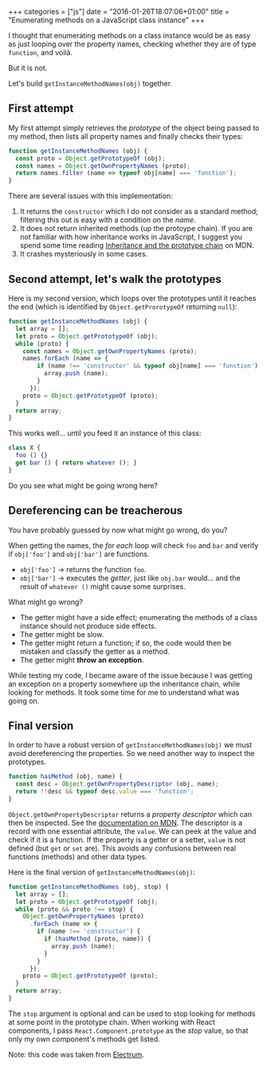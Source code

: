 +++
categories = ["js"]
date = "2016-01-26T18:07:06+01:00"
title = "Enumerating methods on a JavaScript class instance"
+++

I thought that enumerating methods on a class instance would be
as easy as just looping over the property names, checking whether
they are of type `function`, and voilà.

But it is not.

Let's build `getInstanceMethodNames(obj)` together.

## First attempt

My first attempt simply retrieves the _prototype_ of the object
being passed to my method, then lists all property names and 
finally checks their types:

```javascript
function getInstanceMethodNames (obj) {
  const proto = Object.getPrototypeOf (obj);
  const names = Object.getOwnPropertyNames (proto);
  return names.filter (name => typeof obj[name] === 'function');
}
```

There are several issues with this implementation:

1. It returns the `constructor` which I do not consider as a
   standard method; filtering this out is easy with a condition
   on the _name_.
2. It does not return inherited methods (up the protoype chain).
   If you are not familiar with how inheritance works in JavaScript,
   I suggest you spend some time reading [Inheritance and the
   prototype chain](https://developer.mozilla.org/en/docs/Web/JavaScript/Inheritance_and_the_prototype_chain)
   on MDN.
3. It crashes mysteriously in some cases.

## Second attempt, let's walk the prototypes

Here is my second version, which loops over the prototypes until
it reaches the end (which is identified by `Object.getProrotypeOf`
returning `null`):

```javascript
function getInstanceMethodNames (obj) {
  let array = [];
  let proto = Object.getPrototypeOf (obj);
  while (proto) {
    const names = Object.getOwnPropertyNames (proto);
    names.forEach (name => {
        if (name !== 'constructor' && typeof obj[name] === 'function') {
          array.push (name);
        }
      });
    proto = Object.getPrototypeOf (proto);
  }
  return array;
}
```

This works well... until you feed it an instance of this class:

```javascript
class X {
  foo () {}
  get bar () { return whatever (); }
}
```

Do you see what might be going wrong here?

## Dereferencing can be treacherous

You have probably guessed by now what might go wrong, do you?

When getting the names, the _for each_ loop will check `foo` and
`bar` and verify if `obj['foo']` and `obj['bar']` are functions.

* `obj['foo']` &rarr; returns the function `foo`.
* `obj['bar']` &rarr; executes the _getter_, just like `obj.bar`
  would... and the result of `whatever ()` might cause some
  surprises.

What might go wrong?

* The getter might have a side effect; enumerating the methods of
  a class instance should not produce side effects.
* The getter might be slow.
* The getter might return a function; if so, the code would then
  be mistaken and classify the getter as a method.
* The getter might **throw an exception**.

While testing my code, I became aware of the issue because I was
getting an exception on a property somewhere up the inheritance
chain, while looking for methods. It took some time for me to
understand what was going on.

## Final version 

In order to have a robust version of `getInstanceMethodNames(obj)`
we must avoid dereferencing the properties. So we need another
way to inspect the prototypes.

```javascript
function hasMethod (obj, name) {
  const desc = Object.getOwnPropertyDescriptor (obj, name);
  return !!desc && typeof desc.value === 'function';
}
```

`Object.getOwnPropertyDescriptor` returns a _property descriptor_
which can then be inspected. See the [documentation on MDN](https://developer.mozilla.org/en/docs/Web/JavaScript/Reference/Global_Objects/Object/getOwnPropertyDescriptor).
The descriptor is a record with one essential attribute, the
`value`. We can peek at the value and check if it is a function.
If the property is a getter or a setter, `value` is not defined
(but `get` or `set` are). This avoids any confusions between
real functions (methods) and other data types.

Here is the final version of  `getInstanceMethodNames(obj)`:
 
```javascript
function getInstanceMethodNames (obj, stop) {
  let array = [];
  let proto = Object.getPrototypeOf (obj);
  while (proto && proto !== stop) {
    Object.getOwnPropertyNames (proto)
      .forEach (name => {
        if (name !== 'constructor') {
          if (hasMethod (proto, name)) {
            array.push (name);
          }
        }
      });
    proto = Object.getPrototypeOf (proto);
  }
  return array;
}
```

The `stop` argument is optional and can be used to stop looking
for methods at some point in the prototype chain. When working
with React components, I pass `React.Component.prototype` as the
_stop_ value, so that only my own component's methods get listed.

Note: this code was taken from [Electrum](https://github.com/epsitec-sa/electrum).

